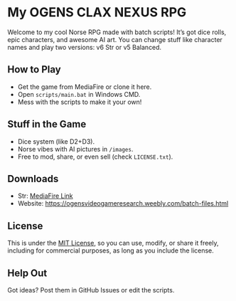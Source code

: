 # My OGENS CLAX NEXUS RPG

Welcome to my cool Norse RPG made with batch scripts! It’s got dice rolls, epic characters, and awesome AI art. You can change stuff like character names and play two versions: v6 Str or v5 Balanced.

## How to Play
- Get the game from MediaFire or clone it here.
- Open `scripts/main.bat` in Windows CMD.
- Mess with the scripts to make it your own!

## Stuff in the Game
- Dice system (like D2+D3).
- Norse vibes with AI pictures in `/images`.
- Free to mod, share, or even sell (check `LICENSE.txt`).

## Downloads
- Str: [MediaFire Link](https://www.mediafire.com/file/s9st1lnrxxdv1yx/OGENS_CL4X_NEXUS_RPG_v5_%2526_v6_Str.zip/file)
- Website: https://ogensvideogameresearch.weebly.com/batch-files.html

## License
This is under the [MIT License](LICENSE.txt), so you can use, modify, or share it freely, including for commercial purposes, as long as you include the license.

## Help Out
Got ideas? Post them in GitHub Issues or edit the scripts.

